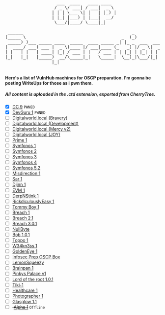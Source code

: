 <pre>
                         
                    ___  ____   ____ ____  
                   / _ \/ ___| / ___|  _ \ 
                  | | | \___ \| |   | |_) |
                  | |_| |___) | |___|  __/ 
                   \___/|____/ \____|_|    
                         
 ______                                          _             
(_____ \                                     _  (_)            
 _____) )___ _____ ____  _____  ____ _____ _| |_ _  ___  ____  
|  ____/ ___) ___ |  _ \(____ |/ ___|____ (_   _) |/ _ \|  _ \ 
| |   | |   | ____| |_| / ___ | |   / ___ | | |_| | |_| | | | |
|_|   |_|   |_____)  __/\_____|_|   \_____|  \__)_|\___/|_| |_|
                  |_|                                          

</pre>

#### Here's a list of VulnHub machines for OSCP preparation. I'm gonna be posting WriteUps for those as i pwn them.

##### All content is uploaded in the .ctd extension, exported from CherryTree.
  
- [x] [DC 9](https://www.vulnhub.com/entry/dc-9,412/) `PWNED`
- [x] [DevGuru 1](https://www.vulnhub.com/entry/devguru-1,620/) `PWNED`
- [ ] [Digitalworld.local (Bravery)](https://www.vulnhub.com/entry/digitalworldlocal-bravery,281/)
- [ ] [Digitalworld.local (Development)](https://www.vulnhub.com/entry/digitalworldlocal-development,280/)
- [ ] [Digitalworld.local (Mercy v2)](https://www.vulnhub.com/entry/digitalworldlocal-mercy-v2,263/)
- [ ] [Digitalworld.local (JOY)](https://www.vulnhub.com/entry/digitalworldlocal-joy,298/)
- [ ] [Prime 1](https://www.vulnhub.com/entry/prime-1,358/)
- [ ] [Symfonos 1](https://www.vulnhub.com/entry/symfonos-1,322/)
- [ ] [Symfonos 2](https://www.vulnhub.com/entry/symfonos-2,331/)
- [ ] [Symfonos 3](https://www.vulnhub.com/entry/symfonos-3,332/)
- [ ] [Symfonos 4](https://www.vulnhub.com/entry/symfonos-4,347/)
- [ ] [Symfonos 5.2](https://www.vulnhub.com/entry/symfonos-52,415/)
- [ ] [Misdirection 1](https://www.vulnhub.com/entry/misdirection-1,371/)
- [ ] [Sar 1](https://www.vulnhub.com/entry/sar-1,425/)
- [ ] [Djinn 1](https://www.vulnhub.com/entry/djinn-1,397/)
- [ ] [EVM 1](https://www.vulnhub.com/entry/evm-1,391/)
- [ ] [DerpNStink 1](https://www.vulnhub.com/entry/derpnstink-1,221/)
- [ ] [RickdiculouslyEasy 1](https://www.vulnhub.com/entry/rickdiculouslyeasy-1,207/)
- [ ] [Tommy Boy 1](https://www.vulnhub.com/entry/tommy-boy-1,157/)
- [ ] [Breach 1](https://www.vulnhub.com/entry/breach-1,152/)
- [ ] [Breach 2.1](https://www.vulnhub.com/entry/breach-21,159/)
- [ ] [Breach 3.0.1](https://www.vulnhub.com/entry/breach-301,177/)
- [ ] [NullByte](https://www.vulnhub.com/entry/nullbyte-1,126/)
- [ ] [Bob 1.0.1](https://www.vulnhub.com/entry/bob-101,226/)
- [ ] [Toppo 1](https://www.vulnhub.com/entry/toppo-1,245/)
- [ ] [W34kn3ss 1](https://www.vulnhub.com/entry/w34kn3ss-1,270/)
- [ ] [GoldenEye 1](https://www.vulnhub.com/entry/goldeneye-1,240/)
- [ ] [Infosec Prep OSCP Box](https://www.vulnhub.com/entry/infosec-prep-oscp,508/)
- [ ] [LemonSqueezy](https://www.vulnhub.com/entry/lemonsqueezy-1,473/)
- [ ] [Brainpan 1](https://www.vulnhub.com/entry/brainpan-1,51/)
- [ ] [Pinkys Palace v1](https://www.vulnhub.com/entry/pinkys-palace-v1,225/)
- [ ] [Lord of the root 1.0.1](https://www.vulnhub.com/entry/lord-of-the-root-101,129/)
- [ ] [Tiki-1](https://www.vulnhub.com/entry/tiki-1,525/)
- [ ] [Healthcare 1](https://www.vulnhub.com/entry/healthcare-1,522/)
- [ ] [Photographer 1](https://www.vulnhub.com/entry/photographer-1,519/)
- [ ] [Glasglow 1.1](https://www.vulnhub.com/entry/glasgow-smile-11,491/)
- [ ] <strike> [Alpha 1](https://www.vulnhub.com/entry/alfa-1,655/)</strike> `Offline`
